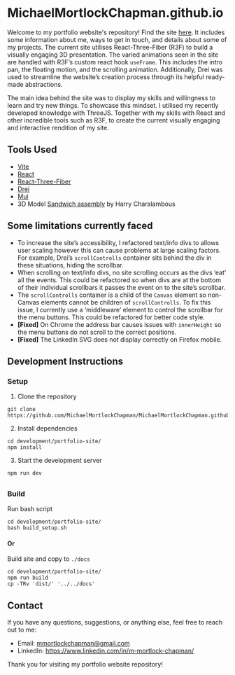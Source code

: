 # MichaelMortlockChapman.github.io
Welcome to my portfolio website's repository! Find the site [here](https://michaelmortlockchapman.github.io/). It includes some information about me, ways to get in touch, and details about some of my projects. The current site utilises React-Three-Fiber (R3F) to build a visually engaging 3D presentation. The varied animations seen in the site are handled with R3F’s custom react hook `useFrame`. This includes the intro pan, the floating motion, and the scrolling animation. Additionally, Drei was used to streamline the website’s creation process through its helpful ready-made abstractions.

The main idea behind the site was to display my skills and willingness to learn and try new things. To showcase this mindset. I utilised my recently developed knowledge with ThreeJS. Together with my skills with React and other incredible tools such as R3F, to create the current visually engaging and interactive rendition of my site.

## Tools Used
- [Vite](https://vitejs.dev/)
- [React](https://react.dev/)
- [React-Three-Fiber](https://github.com/pmndrs/react-three-fiber)
- [Drei](https://github.com/pmndrs/drei)
- [Mui](https://mui.com/)
- 3D Model  [Sandwich assembly](https://skfb.ly/ozG7Q) by Harry Charalambous

## Some limitations currently faced
-	To increase the site’s accessibility, I refactored text/info divs to allows user scaling however this can cause problems at large scaling factors. For example, Drei’s `scrollControlls` container sits behind the div in these situations, hiding the scrollbar.
-	When scrolling on text/info divs, no site scrolling occurs as the divs ‘eat’ all the events. This could  be refactored so when divs are at the bottom of their individual scrollbars it passes the event on to the site’s scrollbar.
-	The `scrollControlls` container is a child of the `Canvas` element so non-Canvas elements cannot be children of `scrollControlls`. To fix this issue, I currently use a ‘middleware’ element to control the scrollbar for the menu buttons. This could be refactored for better code style.
-	<b>[Fixed]</b> On Chrome the address bar causes issues with `innerHeight` so the menu buttons do not scroll to the correct positions.
-	<b>[Fixed]</b> The LinkedIn SVG does not display correctly on Firefox mobile.

## Development Instructions
### Setup
1. Clone the repository
```
git clone https://github.com/MichaelMortlockChapman/MichaelMortlockChapman.github.io.git
```
2. Install dependencies
```
cd development/portfolio-site/
npm install
```
3. Start the development server
```
npm run dev
```
##
### Build
Run bash script
```
cd development/portfolio-site/
bash build_setup.sh 
```
#### Or
 
Build site and copy to `./docs`
```
cd development/portfolio-site/
npm run build
cp -TRv 'dist/' '../../docs' 
```

## Contact
If you have any questions, suggestions, or anything else, feel free to reach out to me:
- Email: mmortlockchapman@gmail.com
- LinkedIn: https://www.linkedin.com/in/m-mortlock-chapman/

Thank you for visiting my portfolio website repository!
